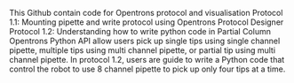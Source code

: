 This Github contain code for Opentrons protocol and visualisation
Protocol 1.1: Mounting pipette and write protocol using Opentrons Protocol Designer
Protocol 1.2: Understanding how to write python code in Partial Column 
  Opentrons Python API allow users pick up single tips using single channel pipette, multiple tips using multi channel pipette, or partial tip using multi channel pipette. In protocol 1.2, users are guide to write a Python code that control the robot to use 8 channel pipette to pick up only four tips at a time. 
